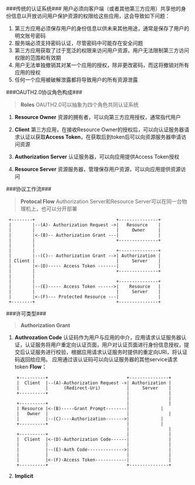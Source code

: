 

###传统的认证系统###
用户必须向客户端（或者其他第三方应用）共享他的身份信息以开放访问用户保护资源的权限给这些应用，这会导致如下问题：

1. 第三方应用必须保存用户的身份信息以供未来其他用途，通常是保存了用户的明文账号密码
2. 服务端必须支持密码认证，尽管密码中可能存在安全问题
3. 第三方应用获取了过于宽泛的权限来访问用户资源，用户无法限制第三方访问权限的范围和有效期
4. 用户无法单独撤销其对某一个应用的授权，除非更改密码，而这将撤销对所有应用的授权
5. 任何一个应用被破解泄露都将导致用户的所有资源泄露

###OAUTH2.0协议角色构成###
>**Roles**
>OAUTH2.0可以抽象为四个角色共同认证系统

1. **Resource Owner**
资源的拥有者，可以向第三方应用授权，通常指代用户

2. **Client**
第三方应用，在接收Resource Owner的授权后，可以向认证服务器请求认证以获取**Access Token**，在获取后到token后可以向资源服务器申请访问资源

3. **Authorization Server**
认证服务器，可以向应用提供Access Token授权

4. **Resource Server**
资源服务器，管理保存用户资源，可以向应用提供资源访问


###协议工作流###
>**Protocal Flow**
>Authorization Server和Resource Server可以在同一台物理机上，也可以分开部署

     +--------+                               +---------------+
     |        |--(A)- Authorization Request ->|   Resource    |
     |        |                               |     Owner     |
     |        |<-(B)-- Authorization Grant ---|               |
     |        |                               +---------------+
     |        |
     |        |                               +---------------+
     |        |--(C)-- Authorization Grant -->| Authorization |
     | Client |                               |     Server    |
     |        |<-(D)----- Access Token -------|               |
     |        |                               +---------------+
     |        |
     |        |                               +---------------+
     |        |--(E)----- Access Token ------>|    Resource   |
     |        |                               |     Server    |
     |        |<-(F)--- Protected Resource ---|               |
     +--------+                               +---------------+

###许可类型###
>**Authorization Grant**

1. **Authrozation Code**
认证码作为用户与应用的中介，应用请求认证服务器认证，认证服务将用户重定向认证页面，用户对认证页面进行身份信息授权，提交后认证服务进行校验，根据应用请求认证服务时提供的重定向URI，将认证码返回给应用。 应用通过该认证码可以向认证服务器的其他service请求token
**Flow：**

```	
	+----------+                              +---------------+
	|  Client  |--(A)-Authorization Request ->| Authorization |
	|          |      (Redirect-Uri)	      |     Server    |	
	+----------+                              |               |
											  |               |
	+----------+							  |               |
	| Resource |<-(B)-----Grant Prompt--------|			   |
	|   Owner  |                              |               |
	|          |--(C)----Authorization------->|			   |
	+----------+							  |			   |
											  |               |
	+----------+							  |               |
	|  Client  |<-(D)-Authorization Code------|               |
	|          |							  |               |
	|          |--(E)-Auth Code-------------->|               |
	|          |                              |               |
	|          |<-(F)-Access Token------------|               |
	+----------+							  +---------------+	
```

2. **Implicit**
